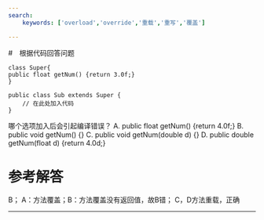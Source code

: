 ```yaml
---
search:
    keywords: ['overload','override','重载','重写','覆盖']

---
```



#　根据代码回答问题

```
class Super{
public float getNum() {return 3.0f;}
}

public class Sub extends Super {
    // 在此处加入代码
}

```
哪个选项加入后会引起编译错误？
A. public float getNum() {return 4.0f;}
B. public void getNum() {}
C. public void getNum(double d) {}
D. public double getNum(float d) {return 4.0d;}

# 参考解答
B；
A：方法覆盖；B：方法覆盖没有返回值，故B错；
C，D方法重载，正确

---